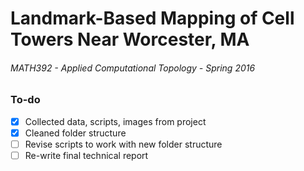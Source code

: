 # Landmark-Based Mapping of Cell Towers Near Worcester, MA
###### MATH392 - Applied Computational Topology - Spring 2016

### To-do
- [x] Collected data, scripts, images from project
- [x] Cleaned folder structure
- [ ] Revise scripts to work with new folder structure
- [ ] Re-write final technical report
